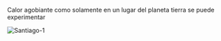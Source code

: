 Calor agobiante como solamente en un lugar del planeta tierra se puede experimentar

![Santiago-1](https://www.elliberal.com.ar/fotos/cache/notas_bk/2016/01/715x402_568828cea4meme%203.jpg)
